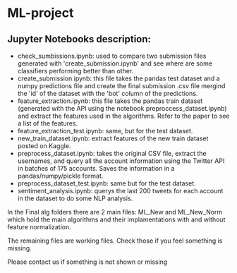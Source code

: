 # ML-project

## Jupyter Notebooks description:

* check_sumbissions.ipynb: used to compare two submission files generated with 'create_submission.ipynb' and see where are some classifiers performing better than other.
* create_submission.ipynb: this file takes the pandas test dataset and a numpy predictions file and create the final submission .csv file mergind the 'id' of the dataset with the 'bot' column of the predictions.
* feature_extraction.ipynb: this file takes the pandas train dataset (generated with the API using the notebook preproccess_dataset.ipynb) and extract the features used in the algorithms. Refer to the paper to see a list of the features.
* feature_extraction_test.ipynb: same, but for the test dataset.
* new_train_dataset.ipynb: extract features of the new train dataset posted on Kaggle.
* preprocess_dataset.ipynb: takes the original CSV file, extract the usernames, and query all the account information using the Twitter API in batches of 175 accounts. Saves the information in a pandas/numpy/pickle format.
* preprocess_dataset_test.ipynb: same but for the test dataset.
* sentiment_analysis.ipynb: querys the last 200 tweets for each account in the dataset to do some NLP analysis.


In the Final alg folders there are 2 main files: ML_New and ML_New_Norm which hold the main algorithms and their implamentations with and without feature normalization. 

The remaining files are working files. Check those if you feel something is missing.

Please contact us if something is not shown or missing
